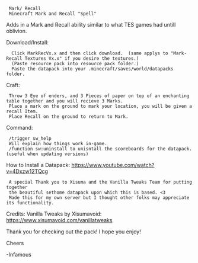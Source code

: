      Mark/ Recall
     Minecraft Mark and Recall "Spell"
     
Adds in a Mark and Recall ability similar to what TES games had untill oblivion.

Download/Install:  
      
      Click MarkRecVx.x and then click download.  (same applys to "Mark-Recall Textures Vx.x" if you desire the textures.)
      (Paste resource pack into resource pack folder.)
      Paste the datapack into your .minecraft/saves/world/datapacks folder.

Craft:

     Throw 3 Eye of enders, and 3 Pieces of paper on top of an enchanting table together and you will recieve 3 Marks.
     Place a mark on the ground to mark your location, you will be given a recall Item.
     Place Recall on the ground to return to Mark.
     
Command:

     /trigger sw_help
     Will explain how things work in-game.
     /function sw:uninstall to unisntall the scoreboards for the datapack. (useful when updating versions)
     
How to Install a Datapack:
https://www.youtube.com/watch?v=4Dxzw12TQcg
     
     A special Thank you to Xisuma and the Vanilla Tweaks Team for putting together 
     the beautiful sethome datapack upon which this is based. <3
     Made this for my own server but I thought other folks may appreciate its functionality.
     
Credits:
Vanilla Tweaks by Xisumavoid: https://www.xisumavoid.com/vanillatweaks

Thank you for checking out the pack!  I hope you enjoy!
     
Cheers  

-Infamous
